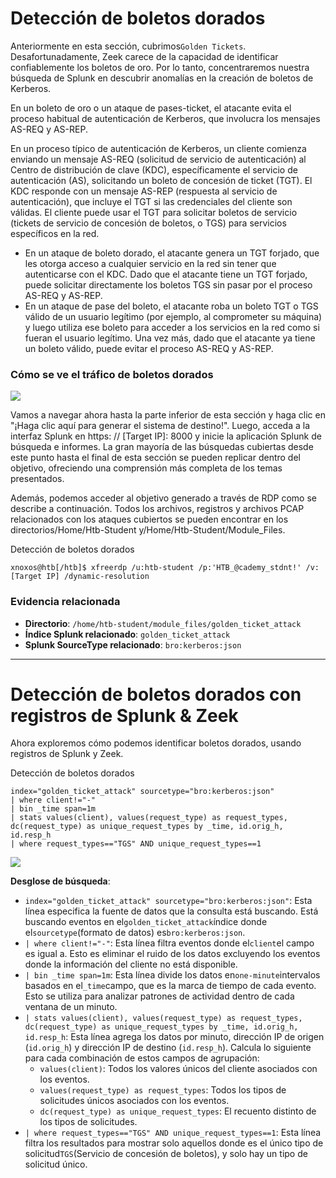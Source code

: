# Detección de boletos dorados

Anteriormente en esta sección, cubrimos`Golden Tickets`. Desafortunadamente, Zeek carece de la capacidad de identificar confiablemente los boletos de oro. Por lo tanto, concentraremos nuestra búsqueda de Splunk en descubrir anomalías en la creación de boletos de Kerberos.

En un boleto de oro o un ataque de pases-ticket, el atacante evita el proceso habitual de autenticación de Kerberos, que involucra los mensajes AS-REQ y AS-REP.

En un proceso típico de autenticación de Kerberos, un cliente comienza enviando un mensaje AS-REQ (solicitud de servicio de autenticación) al Centro de distribución de clave (KDC), específicamente el servicio de autenticación (AS), solicitando un boleto de concesión de ticket (TGT). El KDC responde con un mensaje AS-REP (respuesta al servicio de autenticación), que incluye el TGT si las credenciales del cliente son válidas. El cliente puede usar el TGT para solicitar boletos de servicio (tickets de servicio de concesión de boletos, o TGS) para servicios específicos en la red.

- En un ataque de boleto dorado, el atacante genera un TGT forjado, que les otorga acceso a cualquier servicio en la red sin tener que autenticarse con el KDC. Dado que el atacante tiene un TGT forjado, puede solicitar directamente los boletos TGS sin pasar por el proceso AS-REQ y AS-REP.
- En un ataque de pase del boleto, el atacante roba un boleto TGT o TGS válido de un usuario legítimo (por ejemplo, al comprometer su máquina) y luego utiliza ese boleto para acceder a los servicios en la red como si fueran el usuario legítimo. Una vez más, dado que el atacante ya tiene un boleto válido, puede evitar el proceso AS-REQ y AS-REP.

### **Cómo se ve el tráfico de boletos dorados**

![](https://academy.hackthebox.com/storage/modules/233/111.png)

Vamos a navegar ahora hasta la parte inferior de esta sección y haga clic en "¡Haga clic aquí para generar el sistema de destino!". Luego, acceda a la interfaz Splunk en https: // [Target IP]: 8000 y inicie la aplicación Splunk de búsqueda e informes. La gran mayoría de las búsquedas cubiertas desde este punto hasta el final de esta sección se pueden replicar dentro del objetivo, ofreciendo una comprensión más completa de los temas presentados.

Además, podemos acceder al objetivo generado a través de RDP como se describe a continuación. Todos los archivos, registros y archivos PCAP relacionados con los ataques cubiertos se pueden encontrar en los directorios/Home/Htb-Student y/Home/Htb-Student/Module_Files.

Detección de boletos dorados

```
xnoxos@htb[/htb]$ xfreerdp /u:htb-student /p:'HTB_@cademy_stdnt!' /v:[Target IP] /dynamic-resolution
```

### **Evidencia relacionada**

- **Directorio**: `/home/htb-student/module_files/golden_ticket_attack`
- **Índice Splunk relacionado**: `golden_ticket_attack`
- **Splunk SourceType relacionado**: `bro:kerberos:json`

---

# **Detección de boletos dorados con registros de Splunk & Zeek**

Ahora exploremos cómo podemos identificar boletos dorados, usando registros de Splunk y Zeek.

Detección de boletos dorados

```
index="golden_ticket_attack" sourcetype="bro:kerberos:json"
| where client!="-"
| bin _time span=1m
| stats values(client), values(request_type) as request_types, dc(request_type) as unique_request_types by _time, id.orig_h, id.resp_h
| where request_types=="TGS" AND unique_request_types==1

```

![](https://academy.hackthebox.com/storage/modules/233/112.png)

**Desglose de búsqueda**:

- `index="golden_ticket_attack" sourcetype="bro:kerberos:json"`: Esta línea especifica la fuente de datos que la consulta está buscando. Está buscando eventos en el`golden_ticket_attack`índice donde el`sourcetype`(formato de datos) es`bro:kerberos:json`.
- `| where client!="-"`: Esta línea filtra eventos donde el`client`el campo es igual a. Esto es eliminar el ruido de los datos excluyendo los eventos donde la información del cliente no está disponible.
- `| bin _time span=1m`: Esta línea divide los datos en`one-minute`intervalos basados en el`_time`campo, que es la marca de tiempo de cada evento. Esto se utiliza para analizar patrones de actividad dentro de cada ventana de un minuto.
- `| stats values(client), values(request_type) as request_types, dc(request_type) as unique_request_types by _time, id.orig_h, id.resp_h`: Esta línea agrega los datos por minuto, dirección IP de origen (`id.orig_h`) y dirección IP de destino (`id.resp_h`). Calcula lo siguiente para cada combinación de estos campos de agrupación:
    - `values(client)`: Todos los valores únicos del cliente asociados con los eventos.
    - `values(request_type) as request_types`: Todos los tipos de solicitudes únicos asociados con los eventos.
    - `dc(request_type) as unique_request_types`: El recuento distinto de los tipos de solicitudes.
- `| where request_types=="TGS" AND unique_request_types==1`: Esta línea filtra los resultados para mostrar solo aquellos donde es el único tipo de solicitud`TGS`(Servicio de concesión de boletos), y solo hay un tipo de solicitud único.